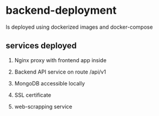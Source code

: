 # backend-deployment

Is deployed using dockerized images and docker-compose

## services deployed

1. Nginx proxy with frontend app inside

2. Backend API service on route /api/v1

3. MongoDB accessible locally

4. SSL certificate

5. web-scrapping service

<!-- ```bash
# Run !!!!ONLY ONCE!!!
# Run certbot before the deployment - to obtain the initial SSL certificate
# You should replace example-email@example.com with your email address.
# This command will obtain the certificate and store it in the ./certbot/conf directory.
# The certbot service in docker-compose will automatically renew the certificate every 12 hours.
$ docker-compose run --rm --entrypoint "\
  certbot certonly --webroot -w /var/www/certbot \
    -d factcheck.fel.cvut.cz --email example-email@example.com --agree-tos --no-eff-email --force-renewal" certbot
``` -->
